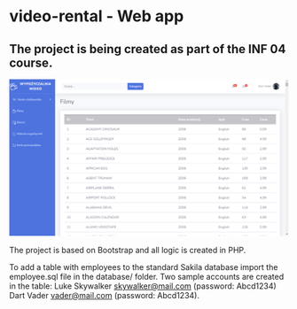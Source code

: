 # video-rental - Web app
## The project is being created as part of the INF 04 course.

![video-rental - web app](./screenshots/video-rental.png)

The project is based on Bootstrap and all logic is created in PHP.

To add a table with employees to the standard Sakila database import the employee.sql file in the database/ folder. Two sample accounts are created in the table:
Luke Skywalker skywalker@mail.com (password: Abcd1234)
Dart Vader vader@mail.com (password: Abcd1234).

